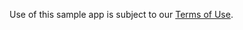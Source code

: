 Use of this sample app is subject to our [Terms of Use](https://zoom.us/docs/en-us/zoom_api_license_and_tou.html).
